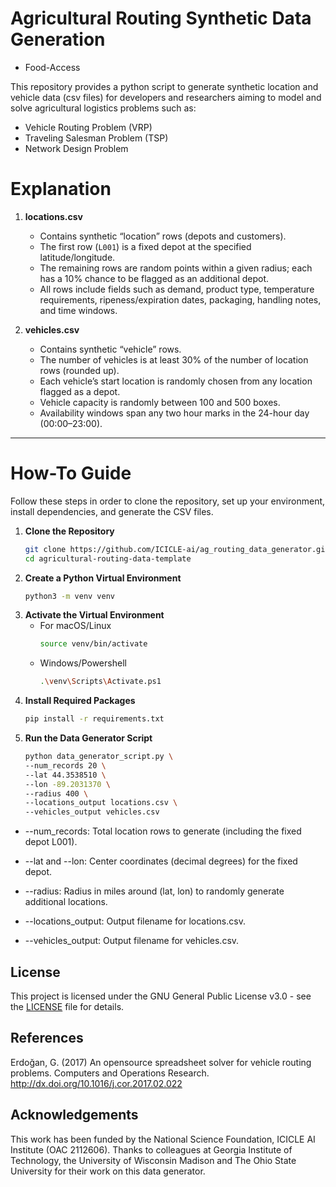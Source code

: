 # Agricultural Routing Synthetic Data Generation
- Food-Access

This repository provides a python script to generate synthetic location and vehicle data (csv files) for developers and researchers aiming to model and solve agricultural logistics problems such as:
- Vehicle Routing Problem (VRP)
- Traveling Salesman Problem (TSP)
- Network Design Problem

# Explanation

1. **locations.csv**  
   - Contains synthetic “location” rows (depots and customers).  
   - The first row (`L001`) is a fixed depot at the specified latitude/longitude.  
   - The remaining rows are random points within a given radius; each has a 10% chance to be flagged as an additional depot.  
   - All rows include fields such as demand, product type, temperature requirements, ripeness/expiration dates, packaging, handling notes, and time windows.

2. **vehicles.csv**  
   - Contains synthetic “vehicle” rows.  
   - The number of vehicles is at least 30% of the number of location rows (rounded up).  
   - Each vehicle’s start location is randomly chosen from any location flagged as a depot.  
   - Vehicle capacity is randomly between 100 and 500 boxes.  
   - Availability windows span any two hour marks in the 24-hour day (00:00–23:00).

---

# How-To Guide

Follow these steps in order to clone the repository, set up your environment, install dependencies, and generate the CSV files.

1. **Clone the Repository**  
   ```bash
   git clone https://github.com/ICICLE-ai/ag_routing_data_generator.git
   cd agricultural-routing-data-template
2. **Create a Python Virtual Environment**
    ```bash
    python3 -m venv venv
3. **Activate the Virtual Environment**
    - For macOS/Linux
        ```bash
        source venv/bin/activate
    - Windows/Powershell
        ```bash
        .\venv\Scripts\Activate.ps1
4. **Install Required Packages**
    ```bash
    pip install -r requirements.txt
5. **Run the Data Generator Script**
    ```bash
    python data_generator_script.py \
    --num_records 20 \
    --lat 44.3538510 \
    --lon -89.2031370 \
    --radius 400 \
    --locations_output locations.csv \
    --vehicles_output vehicles.csv
- --num_records: Total location rows to generate (including the fixed depot L001).

- --lat and --lon: Center coordinates (decimal degrees) for the fixed depot.

- --radius: Radius in miles around (lat, lon) to randomly generate additional locations.

- --locations_output: Output filename for locations.csv.

- --vehicles_output: Output filename for vehicles.csv.

## License
This project is licensed under the GNU General Public License v3.0 - see the [LICENSE](LICENSE) file for details.

## References
Erdoğan, G. (2017) An opensource spreadsheet solver for vehicle routing problems. Computers and Operations Research. http://dx.doi.org/10.1016/j.cor.2017.02.022

## Acknowledgements
This work has been funded by the National Science Foundation, ICICLE AI Institute (OAC 2112606). Thanks to colleagues at Georgia Institute of Technology, the University of Wisconsin Madison and The Ohio State University for their work on this data generator. 
